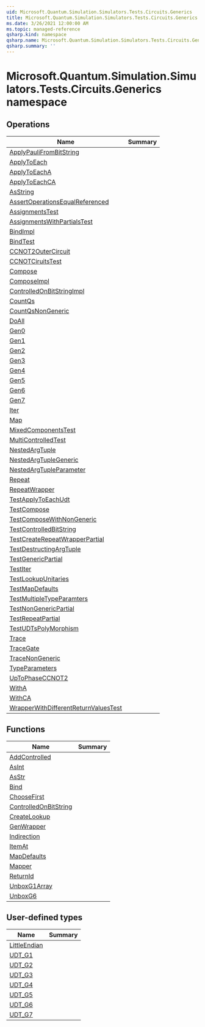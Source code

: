 ```yaml
---
uid: Microsoft.Quantum.Simulation.Simulators.Tests.Circuits.Generics
title: Microsoft.Quantum.Simulation.Simulators.Tests.Circuits.Generics namespace
ms.date: 3/26/2021 12:00:00 AM
ms.topic: managed-reference
qsharp.kind: namespace
qsharp.name: Microsoft.Quantum.Simulation.Simulators.Tests.Circuits.Generics
qsharp.summary: ''
---
```


# Microsoft.Quantum.Simulation.Simulators.Tests.Circuits.Generics namespace




<!-- summaries -->

## Operations

| Name | Summary |
|------|---------|
|[ApplyPauliFromBitString](xref:Microsoft.Quantum.Simulation.Simulators.Tests.Circuits.Generics.ApplyPauliFromBitString) | |
|[ApplyToEach](xref:Microsoft.Quantum.Simulation.Simulators.Tests.Circuits.Generics.ApplyToEach) | |
|[ApplyToEachA](xref:Microsoft.Quantum.Simulation.Simulators.Tests.Circuits.Generics.ApplyToEachA) | |
|[ApplyToEachCA](xref:Microsoft.Quantum.Simulation.Simulators.Tests.Circuits.Generics.ApplyToEachCA) | |
|[AsString](xref:Microsoft.Quantum.Simulation.Simulators.Tests.Circuits.Generics.AsString) | |
|[AssertOperationsEqualReferenced](xref:Microsoft.Quantum.Simulation.Simulators.Tests.Circuits.Generics.AssertOperationsEqualReferenced) | |
|[AssignmentsTest](xref:Microsoft.Quantum.Simulation.Simulators.Tests.Circuits.Generics.AssignmentsTest) | |
|[AssignmentsWithPartialsTest](xref:Microsoft.Quantum.Simulation.Simulators.Tests.Circuits.Generics.AssignmentsWithPartialsTest) | |
|[BindImpl](xref:Microsoft.Quantum.Simulation.Simulators.Tests.Circuits.Generics.BindImpl) | |
|[BindTest](xref:Microsoft.Quantum.Simulation.Simulators.Tests.Circuits.Generics.BindTest) | |
|[CCNOT2OuterCircuit](xref:Microsoft.Quantum.Simulation.Simulators.Tests.Circuits.Generics.CCNOT2OuterCircuit) | |
|[CCNOTCiruitsTest](xref:Microsoft.Quantum.Simulation.Simulators.Tests.Circuits.Generics.CCNOTCiruitsTest) | |
|[Compose](xref:Microsoft.Quantum.Simulation.Simulators.Tests.Circuits.Generics.Compose) | |
|[ComposeImpl](xref:Microsoft.Quantum.Simulation.Simulators.Tests.Circuits.Generics.ComposeImpl) | |
|[ControlledOnBitStringImpl](xref:Microsoft.Quantum.Simulation.Simulators.Tests.Circuits.Generics.ControlledOnBitStringImpl) | |
|[CountQs](xref:Microsoft.Quantum.Simulation.Simulators.Tests.Circuits.Generics.CountQs) | |
|[CountQsNonGeneric](xref:Microsoft.Quantum.Simulation.Simulators.Tests.Circuits.Generics.CountQsNonGeneric) | |
|[DoAll](xref:Microsoft.Quantum.Simulation.Simulators.Tests.Circuits.Generics.DoAll) | |
|[Gen0](xref:Microsoft.Quantum.Simulation.Simulators.Tests.Circuits.Generics.Gen0) | |
|[Gen1](xref:Microsoft.Quantum.Simulation.Simulators.Tests.Circuits.Generics.Gen1) | |
|[Gen2](xref:Microsoft.Quantum.Simulation.Simulators.Tests.Circuits.Generics.Gen2) | |
|[Gen3](xref:Microsoft.Quantum.Simulation.Simulators.Tests.Circuits.Generics.Gen3) | |
|[Gen4](xref:Microsoft.Quantum.Simulation.Simulators.Tests.Circuits.Generics.Gen4) | |
|[Gen5](xref:Microsoft.Quantum.Simulation.Simulators.Tests.Circuits.Generics.Gen5) | |
|[Gen6](xref:Microsoft.Quantum.Simulation.Simulators.Tests.Circuits.Generics.Gen6) | |
|[Gen7](xref:Microsoft.Quantum.Simulation.Simulators.Tests.Circuits.Generics.Gen7) | |
|[Iter](xref:Microsoft.Quantum.Simulation.Simulators.Tests.Circuits.Generics.Iter) | |
|[Map](xref:Microsoft.Quantum.Simulation.Simulators.Tests.Circuits.Generics.Map) | |
|[MixedComponentsTest](xref:Microsoft.Quantum.Simulation.Simulators.Tests.Circuits.Generics.MixedComponentsTest) | |
|[MultiControlledTest](xref:Microsoft.Quantum.Simulation.Simulators.Tests.Circuits.Generics.MultiControlledTest) | |
|[NestedArgTuple](xref:Microsoft.Quantum.Simulation.Simulators.Tests.Circuits.Generics.NestedArgTuple) | |
|[NestedArgTupleGeneric](xref:Microsoft.Quantum.Simulation.Simulators.Tests.Circuits.Generics.NestedArgTupleGeneric) | |
|[NestedArgTupleParameter](xref:Microsoft.Quantum.Simulation.Simulators.Tests.Circuits.Generics.NestedArgTupleParameter) | |
|[Repeat](xref:Microsoft.Quantum.Simulation.Simulators.Tests.Circuits.Generics.Repeat) | |
|[RepeatWrapper](xref:Microsoft.Quantum.Simulation.Simulators.Tests.Circuits.Generics.RepeatWrapper) | |
|[TestApplyToEachUdt](xref:Microsoft.Quantum.Simulation.Simulators.Tests.Circuits.Generics.TestApplyToEachUdt) | |
|[TestCompose](xref:Microsoft.Quantum.Simulation.Simulators.Tests.Circuits.Generics.TestCompose) | |
|[TestComposeWithNonGeneric](xref:Microsoft.Quantum.Simulation.Simulators.Tests.Circuits.Generics.TestComposeWithNonGeneric) | |
|[TestControlledBitString](xref:Microsoft.Quantum.Simulation.Simulators.Tests.Circuits.Generics.TestControlledBitString) | |
|[TestCreateRepeatWrapperPartial](xref:Microsoft.Quantum.Simulation.Simulators.Tests.Circuits.Generics.TestCreateRepeatWrapperPartial) | |
|[TestDestructingArgTuple](xref:Microsoft.Quantum.Simulation.Simulators.Tests.Circuits.Generics.TestDestructingArgTuple) | |
|[TestGenericPartial](xref:Microsoft.Quantum.Simulation.Simulators.Tests.Circuits.Generics.TestGenericPartial) | |
|[TestIter](xref:Microsoft.Quantum.Simulation.Simulators.Tests.Circuits.Generics.TestIter) | |
|[TestLookupUnitaries](xref:Microsoft.Quantum.Simulation.Simulators.Tests.Circuits.Generics.TestLookupUnitaries) | |
|[TestMapDefaults](xref:Microsoft.Quantum.Simulation.Simulators.Tests.Circuits.Generics.TestMapDefaults) | |
|[TestMultipleTypeParamters](xref:Microsoft.Quantum.Simulation.Simulators.Tests.Circuits.Generics.TestMultipleTypeParamters) | |
|[TestNonGenericPartial](xref:Microsoft.Quantum.Simulation.Simulators.Tests.Circuits.Generics.TestNonGenericPartial) | |
|[TestRepeatPartial](xref:Microsoft.Quantum.Simulation.Simulators.Tests.Circuits.Generics.TestRepeatPartial) | |
|[TestUDTsPolyMorphism](xref:Microsoft.Quantum.Simulation.Simulators.Tests.Circuits.Generics.TestUDTsPolyMorphism) | |
|[Trace](xref:Microsoft.Quantum.Simulation.Simulators.Tests.Circuits.Generics.Trace) | |
|[TraceGate](xref:Microsoft.Quantum.Simulation.Simulators.Tests.Circuits.Generics.TraceGate) | |
|[TraceNonGeneric](xref:Microsoft.Quantum.Simulation.Simulators.Tests.Circuits.Generics.TraceNonGeneric) | |
|[TypeParameters](xref:Microsoft.Quantum.Simulation.Simulators.Tests.Circuits.Generics.TypeParameters) | |
|[UpToPhaseCCNOT2](xref:Microsoft.Quantum.Simulation.Simulators.Tests.Circuits.Generics.UpToPhaseCCNOT2) | |
|[WithA](xref:Microsoft.Quantum.Simulation.Simulators.Tests.Circuits.Generics.WithA) | |
|[WithCA](xref:Microsoft.Quantum.Simulation.Simulators.Tests.Circuits.Generics.WithCA) | |
|[WrapperWithDifferentReturnValuesTest](xref:Microsoft.Quantum.Simulation.Simulators.Tests.Circuits.Generics.WrapperWithDifferentReturnValuesTest) | |

## Functions

| Name | Summary |
|------|---------|
|[AddControlled](xref:Microsoft.Quantum.Simulation.Simulators.Tests.Circuits.Generics.AddControlled) | |
|[AsInt](xref:Microsoft.Quantum.Simulation.Simulators.Tests.Circuits.Generics.AsInt) | |
|[AsStr](xref:Microsoft.Quantum.Simulation.Simulators.Tests.Circuits.Generics.AsStr) | |
|[Bind](xref:Microsoft.Quantum.Simulation.Simulators.Tests.Circuits.Generics.Bind) | |
|[ChooseFirst](xref:Microsoft.Quantum.Simulation.Simulators.Tests.Circuits.Generics.ChooseFirst) | |
|[ControlledOnBitString](xref:Microsoft.Quantum.Simulation.Simulators.Tests.Circuits.Generics.ControlledOnBitString) | |
|[CreateLookup](xref:Microsoft.Quantum.Simulation.Simulators.Tests.Circuits.Generics.CreateLookup) | |
|[GenWrapper](xref:Microsoft.Quantum.Simulation.Simulators.Tests.Circuits.Generics.GenWrapper) | |
|[Indirection](xref:Microsoft.Quantum.Simulation.Simulators.Tests.Circuits.Generics.Indirection) | |
|[ItemAt](xref:Microsoft.Quantum.Simulation.Simulators.Tests.Circuits.Generics.ItemAt) | |
|[MapDefaults](xref:Microsoft.Quantum.Simulation.Simulators.Tests.Circuits.Generics.MapDefaults) | |
|[Mapper](xref:Microsoft.Quantum.Simulation.Simulators.Tests.Circuits.Generics.Mapper) | |
|[ReturnId](xref:Microsoft.Quantum.Simulation.Simulators.Tests.Circuits.Generics.ReturnId) | |
|[UnboxG1Array](xref:Microsoft.Quantum.Simulation.Simulators.Tests.Circuits.Generics.UnboxG1Array) | |
|[UnboxG6](xref:Microsoft.Quantum.Simulation.Simulators.Tests.Circuits.Generics.UnboxG6) | |

## User-defined types

| Name | Summary |
|------|---------|
|[LittleEndian](xref:Microsoft.Quantum.Simulation.Simulators.Tests.Circuits.Generics.LittleEndian) | |
|[UDT_G1](xref:Microsoft.Quantum.Simulation.Simulators.Tests.Circuits.Generics.UDT_G1) | |
|[UDT_G2](xref:Microsoft.Quantum.Simulation.Simulators.Tests.Circuits.Generics.UDT_G2) | |
|[UDT_G3](xref:Microsoft.Quantum.Simulation.Simulators.Tests.Circuits.Generics.UDT_G3) | |
|[UDT_G4](xref:Microsoft.Quantum.Simulation.Simulators.Tests.Circuits.Generics.UDT_G4) | |
|[UDT_G5](xref:Microsoft.Quantum.Simulation.Simulators.Tests.Circuits.Generics.UDT_G5) | |
|[UDT_G6](xref:Microsoft.Quantum.Simulation.Simulators.Tests.Circuits.Generics.UDT_G6) | |
|[UDT_G7](xref:Microsoft.Quantum.Simulation.Simulators.Tests.Circuits.Generics.UDT_G7) | |
<!-- /summaries -->
